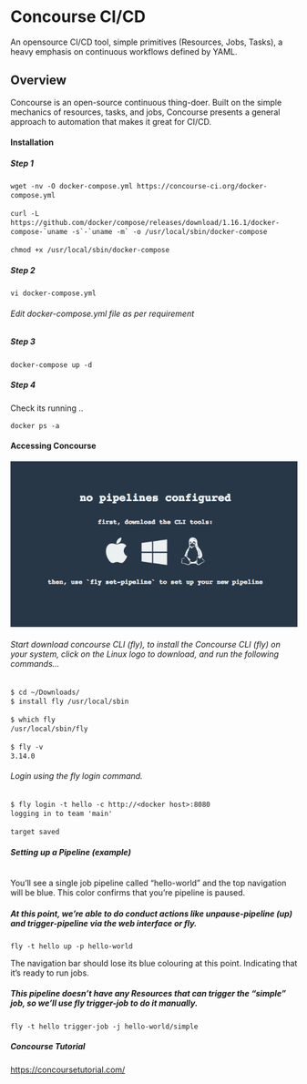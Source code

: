 # Concourse CI/CD
An opensource CI/CD tool, simple primitives (Resources, Jobs, Tasks), a heavy emphasis on continuous workflows defined by YAML.

## Overview
Concourse is an open-source continuous thing-doer. Built on the simple mechanics of resources, tasks, and jobs, Concourse presents a general approach to automation that makes it great for CI/CD.


#### Installation

##### Step 1

```
wget -nv -O docker-compose.yml https://concourse-ci.org/docker-compose.yml

curl -L https://github.com/docker/compose/releases/download/1.16.1/docker-compose-`uname -s`-`uname -m` -o /usr/local/sbin/docker-compose

chmod +x /usr/local/sbin/docker-compose
```
##### Step 2
```
vi docker-compose.yml
```
###### Edit docker-compose.yml file as per requirement

##### Step 3
```
docker-compose up -d
```

##### Step 4

Check its running ..
```
docker ps -a
```
#### Accessing Concourse

<p align="center">
  <img src="https://github.com/prasenforu/openshift-origin-aws/blob/master/cicd/concourse.png">
</p>

###### Start download concourse CLI (fly), to install the Concourse CLI (fly) on your system, click on the Linux logo to download, and run the following commands…
```
$ cd ~/Downloads/
$ install fly /usr/local/sbin

$ which fly
/usr/local/sbin/fly

$ fly -v
3.14.0
```

###### Login using the fly login command.

```
$ fly login -t hello -c http://<docker host>:8080
logging in to team 'main'

target saved
```

##### Setting up a Pipeline (example)

```fly -t hello sp -p hello-world -c pipeline.yml 
```
You’ll see a single job pipeline called “hello-world” and the top navigation will be blue. This color confirms that you’re pipeline is paused.

##### At this point, we’re able to do conduct actions like unpause-pipeline (up) and trigger-pipeline via the web interface or fly.

```
fly -t hello up -p hello-world
```
The navigation bar should lose its blue colouring at this point. Indicating that it’s ready to run jobs.

##### This pipeline doesn’t have any Resources that can trigger the “simple” job, so we’ll use fly trigger-job to do it manually.

```
fly -t hello trigger-job -j hello-world/simple
```

##### Concourse Tutorial

https://concoursetutorial.com/

